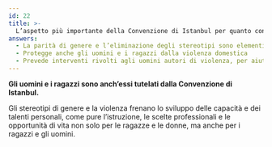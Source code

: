```yaml
---
id: 22
title: >-
  L’aspetto più importante della Convenzione di Istanbul per quanto concerne gli uomini e i ragazzi è il fatto che
answers:
  - La parità di genere e l’eliminazione degli stereotipi sono elementi positivi ugualmente per gli uomini e i ragazzi
  - Protegge anche gli uomini e i ragazzi dalla violenza domestica
  - Prevede interventi rivolti agli uomini autori di violenza, per aiutarli a mutare atteggiamento
---
```

**Gli uomini e i ragazzi sono anch’essi tutelati dalla Convenzione di Istanbul.**

Gli stereotipi di genere e la violenza frenano lo sviluppo delle capacità e dei talenti
personali, come pure l’istruzione, le scelte professionali e le opportunità di vita non
solo per le ragazze e le donne, ma anche per i ragazzi e gli uomini.
